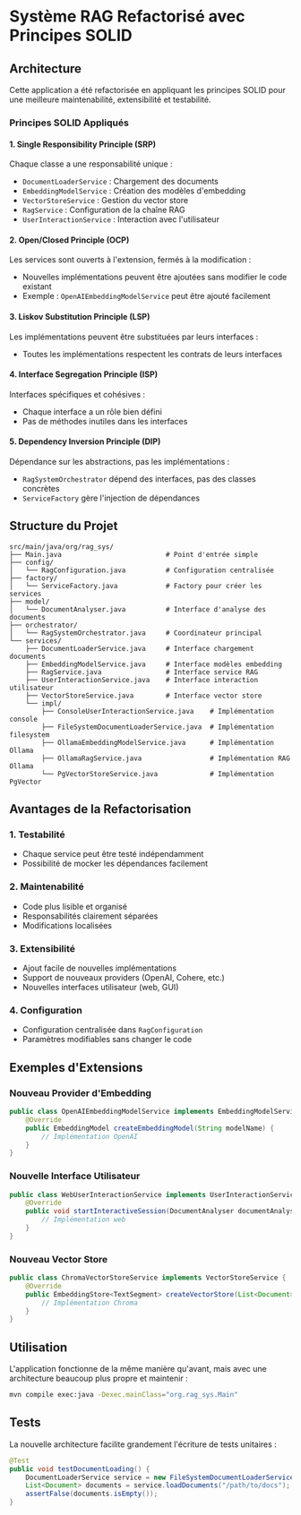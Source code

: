 # Système RAG Refactorisé avec Principes SOLID

## Architecture

Cette application a été refactorisée en appliquant les principes SOLID pour une meilleure maintenabilité, extensibilité et testabilité.

### Principes SOLID Appliqués

#### 1. Single Responsibility Principle (SRP)
Chaque classe a une responsabilité unique :
- `DocumentLoaderService` : Chargement des documents
- `EmbeddingModelService` : Création des modèles d'embedding
- `VectorStoreService` : Gestion du vector store
- `RagService` : Configuration de la chaîne RAG
- `UserInteractionService` : Interaction avec l'utilisateur

#### 2. Open/Closed Principle (OCP)
Les services sont ouverts à l'extension, fermés à la modification :
- Nouvelles implémentations peuvent être ajoutées sans modifier le code existant
- Exemple : `OpenAIEmbeddingModelService` peut être ajouté facilement

#### 3. Liskov Substitution Principle (LSP)
Les implémentations peuvent être substituées par leurs interfaces :
- Toutes les implémentations respectent les contrats de leurs interfaces

#### 4. Interface Segregation Principle (ISP)
Interfaces spécifiques et cohésives :
- Chaque interface a un rôle bien défini
- Pas de méthodes inutiles dans les interfaces

#### 5. Dependency Inversion Principle (DIP)
Dépendance sur les abstractions, pas les implémentations :
- `RagSystemOrchestrator` dépend des interfaces, pas des classes concrètes
- `ServiceFactory` gère l'injection de dépendances

## Structure du Projet

```
src/main/java/org/rag_sys/
├── Main.java                          # Point d'entrée simple
├── config/
│   └── RagConfiguration.java          # Configuration centralisée
├── factory/
│   └── ServiceFactory.java            # Factory pour créer les services
├── model/
│   └── DocumentAnalyser.java          # Interface d'analyse des documents
├── orchestrator/
│   └── RagSystemOrchestrator.java     # Coordinateur principal
└── services/
    ├── DocumentLoaderService.java     # Interface chargement documents
    ├── EmbeddingModelService.java     # Interface modèles embedding
    ├── RagService.java                # Interface service RAG
    ├── UserInteractionService.java    # Interface interaction utilisateur
    ├── VectorStoreService.java        # Interface vector store
    └── impl/
        ├── ConsoleUserInteractionService.java    # Implémentation console
        ├── FileSystemDocumentLoaderService.java  # Implémentation filesystem
        ├── OllamaEmbeddingModelService.java      # Implémentation Ollama
        ├── OllamaRagService.java                 # Implémentation RAG Ollama
        └── PgVectorStoreService.java             # Implémentation PgVector
```

## Avantages de la Refactorisation

### 1. Testabilité
- Chaque service peut être testé indépendamment
- Possibilité de mocker les dépendances facilement

### 2. Maintenabilité
- Code plus lisible et organisé
- Responsabilités clairement séparées
- Modifications localisées

### 3. Extensibilité
- Ajout facile de nouvelles implémentations
- Support de nouveaux providers (OpenAI, Cohere, etc.)
- Nouvelles interfaces utilisateur (web, GUI)

### 4. Configuration
- Configuration centralisée dans `RagConfiguration`
- Paramètres modifiables sans changer le code

## Exemples d'Extensions

### Nouveau Provider d'Embedding
```java
public class OpenAIEmbeddingModelService implements EmbeddingModelService {
    @Override
    public EmbeddingModel createEmbeddingModel(String modelName) {
        // Implémentation OpenAI
    }
}
```

### Nouvelle Interface Utilisateur
```java
public class WebUserInteractionService implements UserInteractionService {
    @Override
    public void startInteractiveSession(DocumentAnalyser documentAnalyser) {
        // Implémentation web
    }
}
```

### Nouveau Vector Store
```java
public class ChromaVectorStoreService implements VectorStoreService {
    @Override
    public EmbeddingStore<TextSegment> createVectorStore(List<Document> documents, EmbeddingModel embeddingModel) {
        // Implémentation Chroma
    }
}
```

## Utilisation

L'application fonctionne de la même manière qu'avant, mais avec une architecture beaucoup plus propre et maintenir :

```bash
mvn compile exec:java -Dexec.mainClass="org.rag_sys.Main"
```

## Tests

La nouvelle architecture facilite grandement l'écriture de tests unitaires :

```java
@Test
public void testDocumentLoading() {
    DocumentLoaderService service = new FileSystemDocumentLoaderService();
    List<Document> documents = service.loadDocuments("/path/to/docs");
    assertFalse(documents.isEmpty());
}
```

